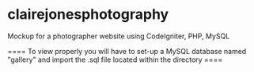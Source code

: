 clairejonesphotography
======================

Mockup for a photographer website using CodeIgniter, PHP, MySQL

==== To view properly you will have to set-up a MySQL database named "gallery" and import the .sql file located within the directory  ====

